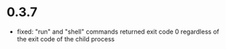 # 0.3.7

- fixed: "run" and "shell" commands returned exit code 0 regardless of the 
  exit code of the child process 